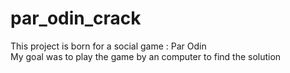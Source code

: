 # par_odin_crack
This project is born for a social game : Par Odin  
My goal was to play the game by an computer to find the solution
